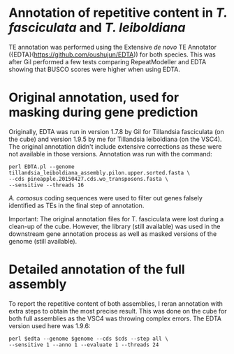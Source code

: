 # Annotation of repetitive content in *T. fasciculata* and *T. leiboldiana*

TE annotation was performed using the Extensive *de novo* TE Annotator ({EDTA}(https://github.com/oushujun/EDTA)) for both species. This was after Gil performed a few tests comparing RepeatModeller and EDTA showing that BUSCO scores were higher when using EDTA.

# Original annotation, used for masking during gene prediction

Originally, EDTA was run in version 1.7.8 by Gil for Tillandsia fasciculata (on the cube) and version 1.9.5 by me for Tillandsia leiboldiana (on the VSC4). The original annotation didn't include extensive corrections as these were not available in those versions. Annotation was run with the command:

    perl EDTA.pl --genome tillandsia_leiboldiana_assembly.pilon.upper.sorted.fasta \
	--cds pineapple.20150427.cds.wo_transposons.fasta \
	--sensitive --threads 16

*A. comosus* coding sequences were used to filter out genes falsely identified as TEs in the final step of annotation.

Important: The original annotation files for T. fasciculata were lost during a clean-up of the cube. However, the library (still available) was used in the downstream gene annotation process as well as masked versions of the genome (still available).

# Detailed annotation of the full assembly

To report the repetitive content of both assemblies, I reran annotation with extra steps to obtain the most precise result. This was done on the cube for both full assemblies as the VSC4 was throwing complex errors. The EDTA version used here was 1.9.6:

	perl $edta --genome $genome --cds $cds --step all \
	--sensitive 1 --anno 1 --evaluate 1 --threads 24
